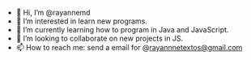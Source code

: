 - 👋 Hi, I’m @rayannemd
- 👀 I’m interested in learn new programs.
- 🌱 I’m currently learning how to program in Java and JavaScript.
- 💞️ I’m looking to collaborate on new projects in JS.
- 📫 How to reach me: send a email for @rayannnetextos@gmail.com

<!---
rayannemd/rayannemd is a ✨ special ✨ repository because its `README.md` (this file) appears on your GitHub profile.
You can click the Preview link to take a look at your changes.
--->
